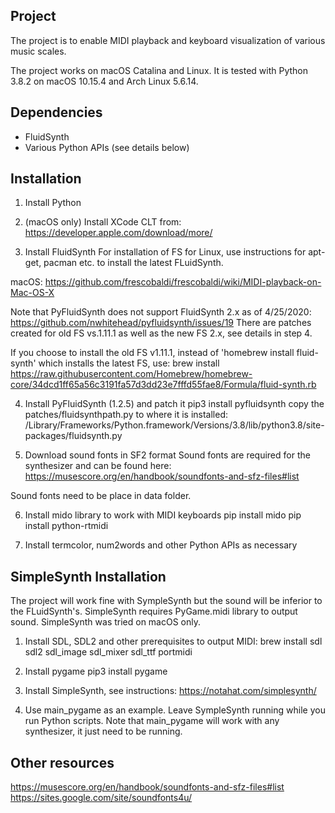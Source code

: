 Project
-------

The project is to enable MIDI playback and keyboard visualization of
various music scales.

The project works on macOS Catalina and Linux.
It is tested with Python 3.8.2 on macOS 10.15.4 and Arch Linux 5.6.14.


Dependencies
------------

- FluidSynth
- Various Python APIs (see details below)


Installation
------------

1. Install Python

2. (macOS only) Install XCode CLT from:
https://developer.apple.com/download/more/

3. Install FluidSynth
For installation of FS for Linux, use instructions for apt-get, pacman etc. to
install the latest FLuidSynth.

macOS:
https://github.com/frescobaldi/frescobaldi/wiki/MIDI-playback-on-Mac-OS-X

Note that PyFluidSynth does not support FluidSynth 2.x as of 4/25/2020:
https://github.com/nwhitehead/pyfluidsynth/issues/19
There are patches created for old FS vs.1.11.1 as well as the new FS 2.x, see details in step 4.

If you choose to install the old FS v1.11.1, 
instead of 'homebrew install fluid-synth' 
which installs the latest FS, use:
brew install https://raw.githubusercontent.com/Homebrew/homebrew-core/34dcd1ff65a56c3191fa57d3dd23e7fffd55fae8/Formula/fluid-synth.rb

4. Install PyFluidSynth (1.2.5) and patch it
pip3 install pyfluidsynth
copy the patches/fluidsynthpath.py to where it is installed:
/Library/Frameworks/Python.framework/Versions/3.8/lib/python3.8/site-packages/fluidsynth.py

5. Download sound fonts in SF2 format
Sound fonts are required for the synthesizer and can be found here:
https://musescore.org/en/handbook/soundfonts-and-sfz-files#list

Sound fonts need to be place in data folder.

6. Install mido library to work with MIDI keyboards
pip install mido
pip install python-rtmidi

7. Install termcolor, num2words and other Python APIs as necessary

SimpleSynth Installation
------------------------

The project will work fine with SympleSynth but the sound will be inferior to the FLuidSynth's.
SimpleSynth requires PyGame.midi library to output sound.
SimpleSynth was tried on macOS only.

1. Install SDL, SDL2 and other prerequisites to output MIDI:
brew install sdl sdl2 sdl_image sdl_mixer sdl_ttf portmidi

2. Install pygame
pip3 install pygame

3. Install SimpleSynth, see instructions:
https://notahat.com/simplesynth/

4. Use main_pygame as an example.
Leave SympleSynth running while you run Python scripts.
Note that main_pygame will work with any synthesizer, it just need to be running.


Other resources
---------------
https://musescore.org/en/handbook/soundfonts-and-sfz-files#list
https://sites.google.com/site/soundfonts4u/
